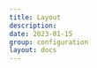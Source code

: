 ```yaml
---
title: Layout
description: 
date: 2023-01-15
group: configuration
layout: docs
---
```


<!-- TODO: expand -->
<!-- Site config: list vs single -->
<!-- frontmatter -->